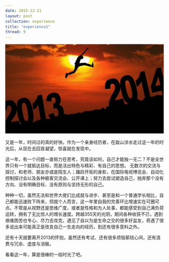 ```yaml
---
date: 2015-12-21
layout: post
collection: experience
title: "experience1"
thread: 9
---
```



![2013](/assets/in-post/2013-12-21-tendaysleft.jpg)

又是一年，时间过的真的好快。作为一个亲身经历者，在跋山涉水走过这一年的时光后，从现在去回首凝望，惊喜就在发现中。

这一年，有一个问题一直努力在思考，究竟该如何，自己才能独一无二？不是全世界只有一个就抵达目标，而是活出特色与精彩、有自己的思想。
无数次的交流与探讨，和老师、朋友亦或是陌生人；踊跃开拓的身影，在国际电视博览会、自动化控制探讨会以及各种极客交流会、公开课上；努力去尝试塑造自己，抛弃那个没有方向、没有明确目标、没有原则与坚持无形的自己。

种种一切，虽然无法和世界大佬们比成就与进步、甚至是和一个普通学长相比，自己都能迅速败下阵来，但就个人而言，这一年里自我的完善环比增速实在可圈可点。不管是从视野还是思维广度，或者是性格和为人处事，都能感受到自己满负荷运转，拥有了无比惊人的增长速度。跨越355天的光阴，期间各种收获不已，遇到艰难困苦也专心、尽力去攻克，遇见了自以为是生命之交的很多好盆友，奇遇了很多说出来可能真正是改变自己一生走向的经历，到还有很多意料之外。

还有十天就要离开2013的怀抱，虽然还有考试、还有很多烦恼萦绕心间，还有浪费与冗余、虚度与消极。

看看这一年，算是很棒的一段时光了吧。
